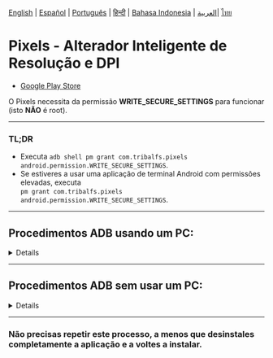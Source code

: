 [English](../../README.md) | [Español](../es/README.md) | [Português](README.md) | [हिन्दी](../hi/README.md)
| [Bahasa Indonesia](../in/README.md) | [العربية](../ar/README.md)| [ไทย](../th/README.md)

# Pixels - Alterador Inteligente de Resolução e DPI

* [Google Play Store](https://play.google.com/store/apps/details?id=com.tribalfs.pixels)

O Pixels necessita da permissão **WRITE_SECURE_SETTINGS** para funcionar (isto **NÃO** é root).

----------------------

### TL;DR

* Executa `adb shell pm grant com.tribalfs.pixels android.permission.WRITE_SECURE_SETTINGS`.
* Se estiveres a usar uma aplicação de terminal Android com permissões elevadas, executa  
  `pm grant com.tribalfs.pixels android.permission.WRITE_SECURE_SETTINGS`.

----------------------

Procedimentos ADB usando um PC:
----------------------

<details>

### 1. Ativar o modo de programador nas definições do telemóvel

<details>

* Vai a _Definições_ > _Acerca do telefone_ > _Informações de software_ e toca várias vezes em
  _Número da compilação_  
  até que o modo de programador seja ativado.

  <img src="res/about_phone.jpg" width=320 height=640 alt="sobre o telefone">

</details>

### 2. Ativar a depuração USB

<details>

* Vai a _Definições_ > _Opções de programador_ (pode ser _Definições_ > _Sistema_ > _Opções de
  programador_ em versões mais antigas do Android),  
  desce até encontrar a opção _Depuração USB_.

  <img src="res/usb_debugging.jpg" width=320 height=600 alt="adb">

#### Notas para alguns dispositivos como MIUI:

* Ativa também a opção _Depuração USB para Definições de Segurança_ se estiver disponível em Opções
  de programador.

* Ativa a opção _Desativar monitorização de permissões_ se estiver presente. É necessário reiniciar
  o dispositivo.

</details>

### 3. Fazer o download do ADB no computador

<details>

* Faz download do ADB (platform-tools) para o teu computador:  
  para [Windows](https://dl.google.com/android/repository/platform-tools-latest-windows.zip) |  
  para [Mac](https://dl.google.com/android/repository/platform-tools-latest-darwin.zip) |  
  para [Linux](https://dl.google.com/android/repository/platform-tools-latest-linux.zip)

* Extrai o ficheiro ZIP descarregado.

</details>

### 4. Navegar até dentro da pasta acede à pasta

`platform-tools` que extraíste no Explorador do Windows ou Finder (macOS)

### 5. Abrir o terminal de comandos

<details>

#### Para Windows: abrir o CMD

* Escreve `cmd` na barra de endereço e pressiona Enter. Isto abrirá o Prompt de Comando do Windows.

![opening_cmd](res/opening_cmd.png)

#### Para macOS: abrir o Terminal

* Pesquisa por `Terminal` no Launchpad e abre-o.

* Executa `sudo -s` e introduz a tua palavra-passe de utilizador.  
  **O terminal não mostrará os caracteres que escreves, o campo permanecerá em branco.**

* Executa `export PATH=.:$PATH`

**Sem este comando, irás obter erros do tipo `adb: command not found`.**

</details>

### 6. Ligar o telemóvel ao computador

<details>

* O teu telemóvel mostrará um aviso _Permitir depuração USB_ na primeira ligação em modo de
  depuração.  
  Toca em _Permitir_ ou _OK_.
* Podes marcar _Permitir sempre a partir deste computador_ (ver nota no final sobre manter a
  depuração USB ativada).

  <img src="res/usb_debugging_prompt.jpg" width=320 height=640 alt="adb prompt">

* Verifica a ligação introduzindo o seguinte comando e pressionando Enter.  
  Deverá mostrar o ID do dispositivo se estiver ligado com sucesso.

> ```adb devices```

![6](res/adb_devices.png)

#### Para macOS:  ```./adb devices ```

* Se o teu dispositivo não se ligar, tenta outra porta USB e/ou outro cabo de dados.  
  Se ainda assim não funcionar, o computador pode estar a faltar o driver USB do dispositivo.  
  Consulta [aqui os drivers OEM USB](https://developer.android.com/studio/run/oem-usb#Drivers).  
  Após instalar, reinicia o PC e repete o passo 6.

</details>

### 7. Conceder a permissão WRITE_SECURE_SETTINGS ao Pixels

<details>

* Quando estiver ligado corretamente, introduz o seguinte comando e pressiona Enter.  
  Podes copiar o comando abaixo. Se for executado corretamente, não mostrará nenhum resultado.

> ```adb shell pm grant com.tribalfs.pixels android.permission.WRITE_SECURE_SETTINGS```

* Se aparecer `adb.exe: more than one device/emulator...`, executa o seguinte comando:

>
```adb -s [ID do dispositivo mostrado no passo 6] shell pm grant com.tribalfs.pixels android.permission.WRITE_SECURE_SETTINGS```

![6](res/write_secure_settings.png)

#### Para macOS:

```./adb shell pm grant com.tribalfs.pixels android.permission.WRITE_SECURE_SETTINGS ```

#### Nota para MIUI, OnePlus e outros dispositivos

Se aparecer o erro `java.lang.SecurityException: grantRuntimePermission`, segue estes passos:

1. Vai a _Definições_ > _Opções de programador_ (ou _Definições_ > _Sistema_ > _Opções de
   programador_)
2. Desce até encontrar e ativa **Depuração USB (Definições de Segurança)**
3. Se aparecer algum _Aviso de Cautela_, segue as instruções indicadas.
4. Reinicia o dispositivo e repete os passos da Secção 7.

**Está feito!**
</details>

#### Agora podes desativar a depuração USB

* **Importante:** Mantém a depuração USB ativada se quiseres experimentar resoluções de ecrã
  exóticas que possam causar falhas no sistema.  
  A opção _Permitir sempre a partir deste computador_ deve estar marcada no passo 6.  
  Comandos ADB para repor a resolução do ecrã:  
  `adb shell wm size reset` e `adb shell wm density reset`.

* Se não precisares da depuração USB, podes desativá-la agora para evitar acessos indesejados.

* Vai a _Definições_ > _Opções de programador_, desce e **desativa** a opção _Depuração USB_.

----------------------
[GUIA EM VÍDEO](https://youtu.be/hKxc8wqanxA)

</details>

----------------------

Procedimentos ADB sem usar um PC:
----------------------
<details>

### Opção 1: Podes instalar [Shizuku](https://play.google.com/store/apps/details?id=moe.shizuku.privileged.api)

e ativá-lo seguindo o guia fornecido. Depois, volta à aplicação _Pixels_ para conceder a permissão
aplicando uma resolução.

### Opção 2: Podes instalar [LADB](https://github.com/tribalfs/LADB/releases)

segue o guia de configuração e executa o seguinte comando:

`pm grant com.tribalfs.pixels android.permission.WRITE_SECURE_SETTINGS`

**Nota:** É necessário estar ligado a uma rede Wi-Fi.  
Se ocorrer um erro `java.lang.SecurityException`, verifica as notas do passo 2 acima.  
**Importante:** Às vezes o **LADB** precisa de várias tentativas para funcionar, e pode não
funcionar em todos os dispositivos.

</details>

----------------------

### Não precisas repetir este processo, a menos que desinstales completamente a aplicação e a voltes a instalar.
